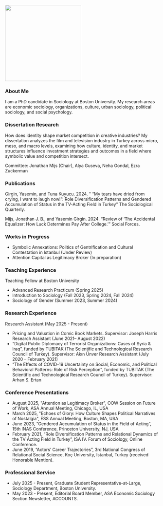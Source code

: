 
<img src="https://user-images.githubusercontent.com/101941078/192922194-5a75ba70-42a1-4767-9948-b1908ff122dd.jpg" width="250">

### About Me

I am a PhD candidate in Sociology at Boston University. My research areas are economic sociology, organizations, culture, urban sociology, political sociology, and social psychology. 

### Dissertation Research
How does identity shape market competition in creative industries? My dissertation analyzes the film and television industry in Turkey across micro, meso, and macro levels, examining how culture, identity, and market structures influence investment strategies and outcomes in a field where symbolic value and competition intersect.

Committee: Jonathan Mijs (Chair), Alya Guseva, Neha Gondal, Ezra Zuckerman

### Publications
Girgin, Yasemin, and Tuna Kuyucu. 2024. " “My tears have dried from crying, I want to laugh now!”: Role Diversification Patterns and Gendered Accumulation of Status in the TV-Acting Field in Turkey" The Sociological Quarterly. 

Mijs, Jonathan J. B., and Yasemin Girgin. 2024. “Review of ‘The Accidental Equalizer: How Luck Determines Pay After College.’” Social Forces.

### Works in Progress
- Symbolic Annexations: Politics of Gentrification and Cultural Contestation in Istanbul (Under Review)
- Attention Capital as Legitimacy Broker (In preparation)

### Teaching Experience
Teaching Fellow at Boston University 
- Advanced Research Practicum (Spring 2025)
- Introduction to Sociology (Fall 2023, Spring 2024, Fall 2024)
- Sociology of Gender (Summer 2023, Summer 2024)
  
### Research Experience	
Research Assistant (May 2025 - Present)
- Pricing and Valuation in Comic Book Markets. Supervisor: Joseph Harris
Research Assistant (June 2021– August 2022)
- “Digital Public Diplomacy of Terrorist Organizations: Cases of Syria & Iraq”, funded by TUBITAK (The Scientific and Technological Research Council of Turkey).  Supervisor: Akın Ünver 
Research Assistant (July 2020 – February 2021)
- “The Effects of COVID-19 Uncertainty on Social, Economic, and Political Behavioral Patterns: Role of Risk Perception”, funded by TUBITAK (The Scientific and Technological Research Council of Turkey). Supervisor: Arhan S. Ertan

### Conference Presentations
- August 2025, "Attention as Legitimacy Broker", OOW Session on Future of Work, ASA Annual Meeting, Chicago, IL, USA
- March 2025, "Echoes of Glory: How Culture Shapes Political Narratives of Nostalgia", ESS Annual Meeting, Boston, MA, USA
- June 2023, “Gendered Accumulation of Status in the Field of Acting”, 15th INAS Conference, Princeton University, NJ, USA
- February 2021, “Role Diversification Patterns and Relational Dynamics of the TV Acting Field in Turkey”, ISA IV. Forum of Sociology, Online Conference.
- June 2019, “Actors’ Career Trajectories”, 3rd National Congress of Relational Social Science, Koç University, Istanbul, Turkey (received Honorable Mention).

### Professional Service	
- July 2025 - Present, Graduate Student Representative-at-Large, Sociology Department, Boston University.
- May  2023 - Present, Editorial Board Member, ASA Economic Sociology Section Newsletter, ACCOUNTS.

